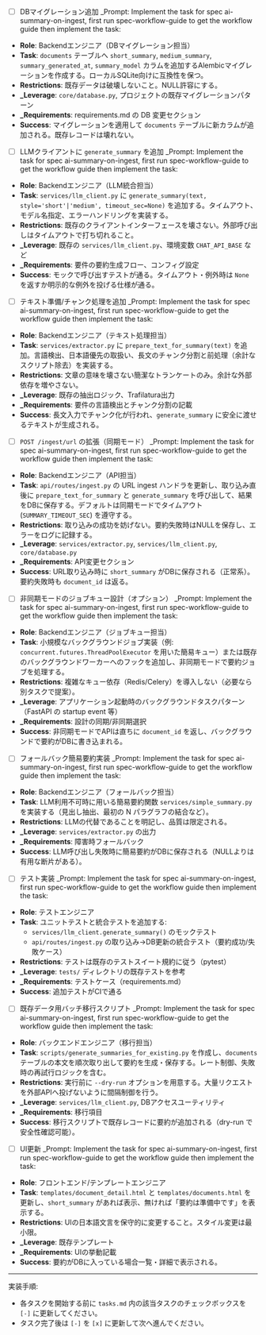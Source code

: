 - [ ] DBマイグレーション追加
_Prompt:
Implement the task for spec ai-summary-on-ingest, first run spec-workflow-guide to get the workflow guide then implement the task:
- **Role**: Backendエンジニア（DBマイグレーション担当）
- **Task**: `documents` テーブルへ `short_summary`, `medium_summary`, `summary_generated_at`, `summary_model` カラムを追加するAlembicマイグレーションを作成する。ローカルSQLite向けに互換性を保つ。
- **Restrictions**: 既存データは破壊しないこと。NULL許容にする。
- **_Leverage**: `core/database.py`, プロジェクトの既存マイグレーションパターン
- **_Requirements**: requirements.md の DB 変更セクション
- **Success**: マイグレーションを適用して `documents` テーブルに新カラムが追加される。既存レコードは壊れない。

- [ ] LLMクライアントに `generate_summary` を追加
_Prompt:
Implement the task for spec ai-summary-on-ingest, first run spec-workflow-guide to get the workflow guide then implement the task:
- **Role**: Backendエンジニア（LLM統合担当）
- **Task**: `services/llm_client.py` に `generate_summary(text, style='short'|'medium', timeout_sec=None)` を追加する。タイムアウト、モデル名指定、エラーハンドリングを実装する。
- **Restrictions**: 既存のクライアントインターフェースを壊さない。外部呼び出しはタイムアウトで打ち切れること。
- **_Leverage**: 既存の `services/llm_client.py`、環境変数 `CHAT_API_BASE` など
- **_Requirements**: 要件の要約生成フロー、コンフィグ設定
- **Success**: モックで呼び出すテストが通る。タイムアウト・例外時は `None` を返すか明示的な例外を投げる仕様が通る。

- [ ] テキスト準備/チャンク処理を追加
_Prompt:
Implement the task for spec ai-summary-on-ingest, first run spec-workflow-guide to get the workflow guide then implement the task:
- **Role**: Backendエンジニア（テキスト処理担当）
- **Task**: `services/extractor.py` に `prepare_text_for_summary(text)` を追加。言語検出、日本語優先の取扱い、長文のチャンク分割と前処理（余計なスクリプト除去）を実装する。
- **Restrictions**: 文章の意味を壊さない簡潔なトランケートのみ。余計な外部依存を増やさない。
- **_Leverage**: 既存の抽出ロジック、Trafilatura出力
- **_Requirements**: 要件の言語検出とチャンク分割の記載
- **Success**: 長文入力でチャンク化が行われ、`generate_summary` に安全に渡せるテキストが生成される。

- [ ] `POST /ingest/url` の拡張（同期モード）
_Prompt:
Implement the task for spec ai-summary-on-ingest, first run spec-workflow-guide to get the workflow guide then implement the task:
- **Role**: Backendエンジニア（API担当）
- **Task**: `api/routes/ingest.py` の URL ingest ハンドラを更新し、取り込み直後に `prepare_text_for_summary` と `generate_summary` を呼び出して、結果をDBに保存する。デフォルトは同期モードでタイムアウト (`SUMMARY_TIMEOUT_SEC`) を遵守する。
- **Restrictions**: 取り込みの成功を妨げない。要約失敗時はNULLを保存し、エラーをログに記録する。
- **_Leverage**: `services/extractor.py`, `services/llm_client.py`, `core/database.py`
- **_Requirements**: API変更セクション
- **Success**: URL取り込み時に `short_summary` がDBに保存される（正常系）。要約失敗時も `document_id` は返る。

- [ ] 非同期モードのジョブキュー設計（オプション）
_Prompt:
Implement the task for spec ai-summary-on-ingest, first run spec-workflow-guide to get the workflow guide then implement the task:
- **Role**: Backendエンジニア（ジョブキュー担当）
- **Task**: 小規模なバックグラウンドジョブ実装（例: `concurrent.futures.ThreadPoolExecutor` を用いた簡易キュー）または既存のバックグラウンドワーカーへのフックを追加し、非同期モードで要約ジョブを処理する。
- **Restrictions**: 複雑なキュー依存（Redis/Celery）を導入しない（必要なら別タスクで提案）。
- **_Leverage**: アプリケーション起動時のバックグラウンドタスクパターン（FastAPI の startup event 等）
- **_Requirements**: 設計の同期/非同期選択
- **Success**: 非同期モードでAPIは直ちに `document_id` を返し、バックグラウンドで要約がDBに書き込まれる。

- [ ] フォールバック簡易要約実装
_Prompt:
Implement the task for spec ai-summary-on-ingest, first run spec-workflow-guide to get the workflow guide then implement the task:
- **Role**: Backendエンジニア（フォールバック担当）
- **Task**: LLM利用不可時に用いる簡易要約関数 `services/simple_summary.py` を実装する（見出し抽出、最初の N パラグラフの結合など）。
- **Restrictions**: LLMの代替であることを明記し、品質は限定される。
- **_Leverage**: `services/extractor.py` の出力
- **_Requirements**: 障害時フォールバック
- **Success**: LLM呼び出し失敗時に簡易要約がDBに保存される（NULLよりは有用な断片がある）。

- [ ] テスト実装
_Prompt:
Implement the task for spec ai-summary-on-ingest, first run spec-workflow-guide to get the workflow guide then implement the task:
- **Role**: テストエンジニア
- **Task**: ユニットテストと統合テストを追加する:
  - `services/llm_client.generate_summary()` のモックテスト
  - `api/routes/ingest.py` の取り込み→DB更新の統合テスト（要約成功/失敗ケース）
- **Restrictions**: テストは既存のテストスイート規約に従う（pytest）
- **_Leverage**: `tests/` ディレクトリの既存テストを参考
- **_Requirements**: テストケース（requirements.md）
- **Success**: 追加テストがCIで通る

- [ ] 既存データ用バッチ移行スクリプト
_Prompt:
Implement the task for spec ai-summary-on-ingest, first run spec-workflow-guide to get the workflow guide then implement the task:
- **Role**: バックエンドエンジニア（移行担当）
- **Task**: `scripts/generate_summaries_for_existing.py` を作成し、`documents` テーブルの本文を順次取り出して要約を生成・保存する。レート制御、失敗時の再試行ロジックを含む。
- **Restrictions**: 実行前に `--dry-run` オプションを用意する。大量リクエストを外部APIへ投げないように間隔制御を行う。
- **_Leverage**: `services/llm_client.py`, DBアクセスユーティリティ
- **_Requirements**: 移行項目
- **Success**: 移行スクリプトで既存レコードに要約が追加される（dry-run で安全性確認可能）。

- [ ] UI更新
_Prompt:
Implement the task for spec ai-summary-on-ingest, first run spec-workflow-guide to get the workflow guide then implement the task:
- **Role**: フロントエンド/テンプレートエンジニア
- **Task**: `templates/document_detail.html` と `templates/documents.html` を更新し、`short_summary` があれば表示、無ければ「要約は準備中です」を表示する。
- **Restrictions**: UIの日本語文言を保守的に変更すること。スタイル変更は最小限。
- **_Leverage**: 既存テンプレート
- **_Requirements**: UIの挙動記載
- **Success**: 要約がDBに入っている場合一覧・詳細で表示される。

---

実装手順:
- 各タスクを開始する前に `tasks.md` 内の該当タスクのチェックボックスを `[-]` に更新してください。
- タスク完了後は `[-]` を `[x]` に更新して次へ進んでください。
